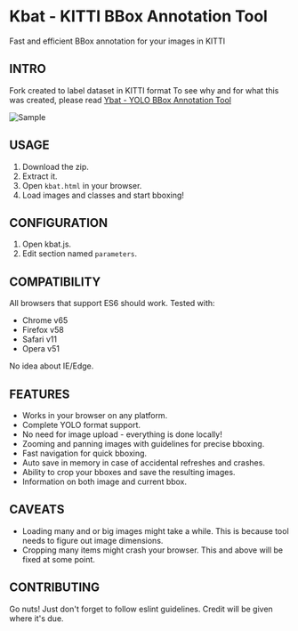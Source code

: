 # Kbat - KITTI BBox Annotation Tool
Fast and efficient BBox annotation for your images in KITTI

## INTRO
Fork created to label dataset in KITTI format
To see why and for what this was created, please read [Ybat - YOLO BBox Annotation Tool](https://medium.com/@drainingsun/ybat-yolo-bbox-annotation-tool-96fb765d0036)

![Sample](cute.png)

## USAGE
1. Download the zip.
2. Extract it.
3. Open `kbat.html` in your browser.
4. Load images and classes and start bboxing!

## CONFIGURATION
1. Open kbat.js.
2. Edit section named `parameters`.

## COMPATIBILITY
All browsers that support ES6 should work. Tested with:

* Chrome v65
* Firefox v58
* Safari v11
* Opera v51

No idea about IE/Edge.

## FEATURES
* Works in your browser on any platform.
* Complete YOLO format support.
* No need for image upload - everything is done locally!
* Zooming and panning images with guidelines for precise bboxing.
* Fast navigation for quick bboxing.
* Auto save in memory in case of accidental refreshes and crashes.
* Ability to crop your bboxes and save the resulting images.
* Information on both image and current bbox.

## CAVEATS
* Loading many and or big images might take a while. This is because tool needs to figure out image dimensions.  
* Cropping many items might crash your browser. This and above will be fixed at some point.

## CONTRIBUTING
Go nuts! Just don't forget to follow eslint guidelines. Credit will be given where it's due.